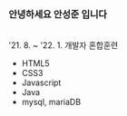 ### 안녕하세요 안성준 입니다
<br />'21. 8. ~ '22. 1. 개발자 혼합훈련
- HTML5
- CSS3
- Javascript
- Java
- mysql, mariaDB
